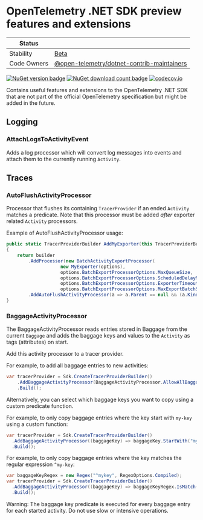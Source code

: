 # OpenTelemetry .NET SDK preview features and extensions

| Status        |           |
| ------------- |-----------|
| Stability     |  [Beta](..\..\Readme.md#beta)|
| Code Owners   |  [@open-telemetry/dotnet-contrib-maintainers](https://github.com/orgs/open-telemetry/teams/dotnet-contrib-maintainers)|

[![NuGet version badge](https://img.shields.io/nuget/v/OpenTelemetry.Extensions)](https://www.nuget.org/packages/OpenTelemetry.Extensions)
[![NuGet download count badge](https://img.shields.io/nuget/dt/OpenTelemetry.Extensions)](https://www.nuget.org/packages/OpenTelemetry.Extensions)
[![codecov.io](https://codecov.io/gh/open-telemetry/opentelemetry-dotnet-contrib/branch/main/graphs/badge.svg?flag=unittests-Extensions)](https://app.codecov.io/gh/open-telemetry/opentelemetry-dotnet-contrib?flags[0]=unittests-Extensions)

Contains useful features and extensions to the OpenTelemetry .NET SDK that are
not part of the official OpenTelemetry specification but might be added in the
future.

## Logging

### AttachLogsToActivityEvent

Adds a log processor which will convert log messages into events and attach them
to the currently running `Activity`.

## Traces

### AutoFlushActivityProcessor

Processor that flushes its containing `TracerProvider` if an ended `Activity`
matches a predicate. Note that this processor must be added *after* exporter
related `Activity` processors.

Example of AutoFlushActivityProcessor usage:

```cs
public static TracerProviderBuilder AddMyExporter(this TracerProviderBuilder builder, MyExporterOptions options)
{
    return builder
        .AddProcessor(new BatchActivityExportProcessor(
                    new MyExporter(options),
                    options.BatchExportProcessorOptions.MaxQueueSize,
                    options.BatchExportProcessorOptions.ScheduledDelayMilliseconds,
                    options.BatchExportProcessorOptions.ExporterTimeoutMilliseconds,
                    options.BatchExportProcessorOptions.MaxExportBatchSize))
        .AddAutoFlushActivityProcessor(a => a.Parent == null && (a.Kind == ActivityKind.Server || a.Kind == ActivityKind.Consumer), 5000);
}
```

### BaggageActivityProcessor

The BaggageActivityProcessor reads entries stored in Baggage from the current `Baggage`
and adds the baggage keys and values to the `Activity` as tags (attributes) on start.

Add this activity processor to a tracer provider.

For example, to add all baggage entries to new activities:

```cs
var tracerProvider = Sdk.CreateTracerProviderBuilder()
    .AddBaggageActivityProcessor(BaggageActivityProcessor.AllowAllBaggageKeys)
    .Build();
```

Alternatively, you can select which baggage keys you want to copy using a
custom predicate function.

For example, to only copy baggage entries where the key start with `my-key`
using a custom function:

```cs
var tracerProvider = Sdk.CreateTracerProviderBuilder()
  .AddBaggageActivityProcessor((baggageKey) => baggageKey.StartWith("my-key", System.StringComparison.Ordinal))
  .Build();
```

For example, to only copy baggage entries where the key matches the regular
expression `^my-key`:

```cs
var baggageKeyRegex = new Regex("^mykey", RegexOptions.Compiled);
var tracerProvider = Sdk.CreateTracerProviderBuilder()
  .AddBaggageActivityProcessor((baggageKey) => baggageKeyRegex.IsMatch(baggageKey))
  .Build();
```

Warning: The baggage key predicate is executed for every baggage entry for each
started activity.
Do not use slow or intensive operations.
